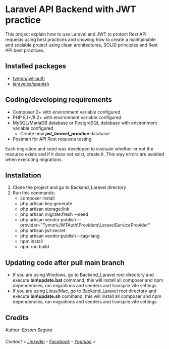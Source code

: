 # Laravel API Backend with JWT practice

This project explain how to use Laravel and JWT to protect Rest API requests using best practices and showing how to create a maintainable and scalable project using clean architectures, SOLID principles and Rest API best practices.

## Installed packages
- [tymon/jwt-auth](https://github.com/tymondesigns/jwt-auth)
- [laraveles/spanish](https://github.com/Laraveles/spanish)

## Coding/developing requirements
- Composer 2+ with environment variable configured
- PHP 8.1+/8.2+ with environment variable configured
- MySQL/MariaDB database or PostgreSQL database with environment variable configured
    - Create new ***jwt_laravel_practice*** database
- Postman for API Rest requests testing 

Each migration and seed was developed to evaluate whether or not the resource exists and if it does not exist, create it. This way errors are avoided when executing migrations.

## Installation
1. Clone the project and go to Backend_Laravel directory
2. Run this commands:
    - composer install
    - php artisan key:generate
    - php artisan storage:link
    - php artisan migrate:fresh --seed
    - php artisan vendor:publish --provider="Tymon\JWTAuth\Providers\LaravelServiceProvider"
    - php artisan jwt:secret
    - php artisan vendor:publish --tag=lang
    - npm install
    - npm run build

## Updating code after pull main branch
- If you are using Windows, go to Backend_Laravel root directory and execute **bin\update.bat** command, this will install all composer and npm dependencies, run migrations and seeders and transpile vite settings.
- If you are using Linux/Mac, go to Backend_Laravel root directory and execute **bin\update.sh** command, this will install all composer and npm dependencies, run migrations and seeders and transpile vite settings.

## Credits

Author: *Epsom Segura*

######  Contact < [Linkedin](https://www.linkedin.com/in/epsomsegura) - [Facebook](https://www.facebook.com/EpsomSegura/) - [Youtube](https://www.youtube.com/@epsomsegura) >
